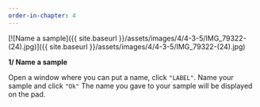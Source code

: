 ```yaml
---
order-in-chapter: 4
---
```


[![Name a sample]({{ site.baseurl }}/assets/images/4/4-3-5/IMG_79322-(24).jpg)]({{
site.baseurl }}/assets/images/4/4-3-5/IMG_79322-(24).jpg)

**1/ Name a sample**

Open a window where you can put a name, click `"LABEL"`.
Name your sample and click `"Ok"`
The name you gave to your sample will be displayed on the pad.
